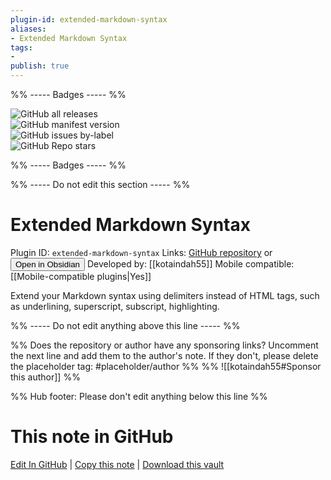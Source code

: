 ```yaml
---
plugin-id: extended-markdown-syntax
aliases:
- Extended Markdown Syntax
tags: 
- 
publish: true
---
```


%% ----- Badges ----- %%

![GitHub all releases](https://img.shields.io/github/downloads/kotaindah55/extended-markdown-syntax/total?color=573E7A&logo=github&style=for-the-badge)   
![GitHub manifest version](https://img.shields.io/github/manifest-json/v/kotaindah55/extended-markdown-syntax?color=573E7A&logo=github&style=for-the-badge)   
![GitHub issues by-label](https://img.shields.io/github/issues/kotaindah55/extended-markdown-syntax/help%20wanted?color=573E7A&logo=github&style=for-the-badge)   
![GitHub Repo stars](https://img.shields.io/github/stars/kotaindah55/extended-markdown-syntax?color=573E7A&logo=github&style=for-the-badge)

%% ----- Badges ----- %%

%% ----- Do not edit this section ----- %%

# Extended Markdown Syntax

Plugin ID: `extended-markdown-syntax`
Links: [GitHub repository](https://github.com/kotaindah55/extended-markdown-syntax) or [<button id=HH>Open in Obsidian</button>](obsidian://show-plugin?id=extended-markdown-syntax)
Developed by: [[kotaindah55]]
Mobile compatible: [[Mobile-compatible plugins|Yes]]

Extend your Markdown syntax using delimiters instead of HTML tags, such as underlining, superscript, subscript, highlighting.

%% ----- Do not edit anything above this line ----- %% 

%% Does the repository or author have any sponsoring links? Uncomment the next line and add them to the author's note. If they don't, please delete the placeholder tag: #placeholder/author %%
%% ![[kotaindah55#Sponsor this author]] %%

%% Hub footer: Please don't edit anything below this line %%

# This note in GitHub

<span class="git-footer">[Edit In GitHub](https://github.dev/obsidian-community/obsidian-hub/blob/main/02%20-%20Community%20Expansions/02.05%20All%20Community%20Expansions/Plugins/extended-markdown-syntax.md "git-hub-edit-note") | [Copy this note](https://raw.githubusercontent.com/obsidian-community/obsidian-hub/main/02%20-%20Community%20Expansions/02.05%20All%20Community%20Expansions/Plugins/extended-markdown-syntax.md "git-hub-copy-note") | [Download this vault](https://github.com/obsidian-community/obsidian-hub/archive/refs/heads/main.zip "git-hub-download-vault") </span>
